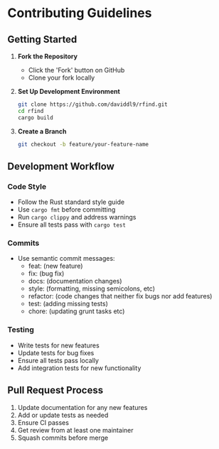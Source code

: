 # Contributing Guidelines

## Getting Started

1. **Fork the Repository**
   * Click the 'Fork' button on GitHub
   * Clone your fork locally

2. **Set Up Development Environment**
   ```bash
   git clone https://github.com/daviddl9/rfind.git
   cd rfind
   cargo build
   ```

3. **Create a Branch**
   ```bash
   git checkout -b feature/your-feature-name
   ```

## Development Workflow

### Code Style

* Follow the Rust standard style guide
* Use `cargo fmt` before committing
* Run `cargo clippy` and address warnings
* Ensure all tests pass with `cargo test`

### Commits

* Use semantic commit messages:
  * feat: (new feature)
  * fix: (bug fix)
  * docs: (documentation changes)
  * style: (formatting, missing semicolons, etc)
  * refactor: (code changes that neither fix bugs nor add features)
  * test: (adding missing tests)
  * chore: (updating grunt tasks etc)

### Testing

* Write tests for new features
* Update tests for bug fixes
* Ensure all tests pass locally
* Add integration tests for new functionality

## Pull Request Process

1. Update documentation for any new features
2. Add or update tests as needed
3. Ensure CI passes
4. Get review from at least one maintainer
5. Squash commits before merge